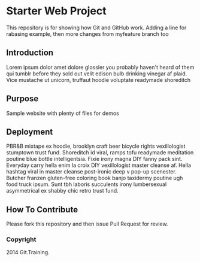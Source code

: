 # Starter Web Project

This repository is for showing how Git and GitHub work. Adding a line for rabasing example, then more changes from myfeature branch too


## Introduction

Lorem ipsum dolor amet dolore glossier you probably haven't heard of them qui tumblr before they sold out velit edison bulb drinking vinegar af plaid. Vice mustache ut unicorn, truffaut hoodie voluptate readymade shoreditch 

## Purpose

Sample website with plenty of files for demos

## Deployment

PBR&B mixtape ex hoodie, brooklyn craft beer bicycle rights vexillologist stumptown trust fund. Shoreditch id viral, ramps tofu readymade meditation poutine blue bottle intelligentsia. Fixie irony magna DIY fanny pack sint. Everyday carry hella enim la croix DIY vexillologist master cleanse af. Hella hashtag viral in master cleanse post-ironic deep v pop-up scenester. Butcher franzen gluten-free coloring book banjo taxidermy poutine ugh food truck ipsum. Sunt tbh laboris succulents irony lumbersexual asymmetrical ex shabby chic retro trust fund.

## How To Contribute

Please fork this repository and then issue Pull Request for review.

### Copyright

2014 Git.Training.
